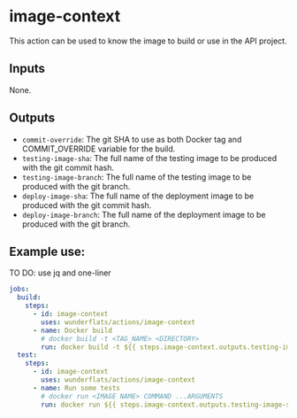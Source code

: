 # image-context

This action can be used to know the image to build or use in the API project.

## Inputs

None.

## Outputs

- `commit-override`: The git SHA to use as both Docker tag and COMMIT_OVERRIDE variable for the build.
- `testing-image-sha`: The full name of the testing image to be produced with the git commit hash.
- `testing-image-branch`: The full name of the testing image to be produced with the git branch.
- `deploy-image-sha`: The full name of the deployment image to be produced with the git commit hash.
- `deploy-image-branch`: The full name of the deployment image to be produced with the git branch.

## Example use:

TO DO: use jq and one-liner

```yaml
jobs:
  build:
    steps:
      - id: image-context
        uses: wunderflats/actions/image-context
      - name: Docker build
        # docker build -t <TAG_NAME> <DIRECTORY>
        run: docker build -t ${{ steps.image-context.outputs.testing-image-sha }} .
  test:
    steps:
      - id: image-context
        uses: wunderflats/actions/image-context
      - name: Run some tests
        # docker run <IMAGE NAME> COMMAND ...ARGUMENTS
        run: docker run ${{ steps.image-context.outputs.testing-image-sha }} yarn jest some-tests
```
